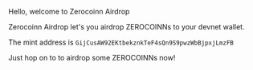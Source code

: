 Hello, welcome to Zerocoinn Airdrop

Zerocoinn Airdrop let's you airdrop ZEROCOINNs to your devnet wallet.

The mint address is `GijCusAW92EKtbekznkTeF4sQn9S9pwzWbBjpxjLmzFB`

Just hop on to <website> to airdrop some ZEROCOINNs now!